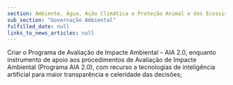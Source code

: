 ```yaml
---
section: Ambiente, Água, Ação Climática e Proteção Animal e dos Ecossistemas
sub_section: "Governação Ambiental"
fulfilled_date: null
links_to_news_articles: null
---
```


Criar o Programa de Avaliação de Impacte Ambiental – AIA 2.0, enquanto instrumento de apoio aos procedimentos de Avaliação de Impacte Ambiental (Programa AIA 2.0), com recurso a tecnologias de inteligência artificial para maior transparência e celeridade das decisões;